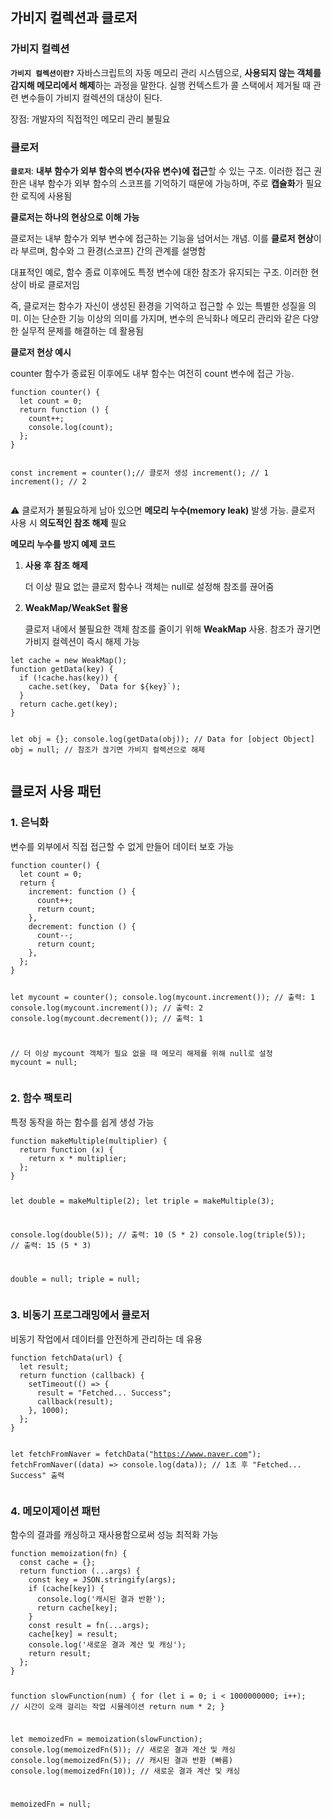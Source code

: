 <h2 id="가비지-컬렉션과-클로저">가비지 컬렉션과 클로저</h2>
<h3 id="가비지-컬렉션">가비지 컬렉션</h3>
<p><strong><code>가비지 컬렉션이란?</code></strong> 자바스크립트의 자동 메모리 관리 시스템으로, <strong>사용되지 않는 객체를 감지해 메모리에서 해제</strong>하는 과정을 말한다. 실행 컨텍스트가 콜 스택에서 제거될 때 관련 변수들이 가비지 컬렉션의 대상이 된다.</p>
<p>장점: 개발자의 직접적인 메모리 관리 불필요</p>
<h3 id="클로저">클로저</h3>
<p><strong><code>클로저</code></strong>: <strong>내부 함수가 외부 함수의 변수(자유 변수)에 접근</strong>할 수 있는 구조. 이러한 접근 권한은 내부 함수가 외부 함수의 스코프를 기억하기 때문에 가능하며, 주로 <strong>캡슐화</strong>가 필요한 로직에 사용됨</p>
<p><strong>클로저는 하나의 현상으로 이해 가능</strong></p>
<p>클로저는 내부 함수가 외부 변수에 접근하는 기능을 넘어서는 개념. 이를 <strong>클로저 현상</strong>이라 부르며, 함수와 그 환경(스코프) 간의 관계를 설명함</p>
<p>대표적인 예로, 함수 종료 이후에도 특정 변수에 대한 참조가 유지되는 구조. 이러한 현상이 바로 클로저임</p>
<p>즉, 클로저는 함수가 자신이 생성된 환경을 기억하고 접근할 수 있는 특별한 성질을 의미. 이는 단순한 기능 이상의 의미를 가지며, 변수의 은닉화나 메모리 관리와 같은 다양한 실무적 문제를 해결하는 데 활용됨</p>
<p><strong>클로저 현상 예시</strong></p>
<p>counter 함수가 종료된 이후에도 내부 함수는 여전히 count 변수에 접근 가능. </p>
<pre><code class="language-jsx">function counter() {
  let count = 0;
  return function () {
    count++;
    console.log(count);
  };
}

const increment = counter();// 클로저 생성
increment(); // 1
increment(); // 2</code></pre>
<p>⚠️ 클로저가 불필요하게 남아 있으면 <strong>메모리 누수(memory leak)</strong> 발생 가능. 클로저 사용 시 <strong>의도적인 참조 해제</strong> 필요</p>
<p><strong>메모리 누수를 방지 예제 코드</strong></p>
<ol>
<li><p><strong>사용 후 참조 해제</strong></p>
<p> 더 이상 필요 없는 클로저 함수나 객체는 null로 설정해 참조를 끊어줌</p>
</li>
<li><p><strong>WeakMap/WeakSet 활용</strong></p>
<p> 클로저 내에서 불필요한 객체 참조를 줄이기 위해 <strong>WeakMap</strong> 사용. 참조가 끊기면 가비지 컬렉션이 즉시 해제 가능</p>
</li>
</ol>
<pre><code class="language-jsx">let cache = new WeakMap();
function getData(key) {
  if (!cache.has(key)) {
    cache.set(key, `Data for ${key}`);
  }
  return cache.get(key);
}

let obj = {};
console.log(getData(obj)); // Data for [object Object]
obj = null; // 참조가 끊기면 가비지 컬렉션으로 해제</code></pre>
<h2 id="클로저-사용-패턴">클로저 사용 패턴</h2>
<h3 id="1-은닉화">1. 은닉화</h3>
<p>변수를 외부에서 직접 접근할 수 없게 만들어 데이터 보호 가능</p>
<pre><code class="language-jsx">function counter() {
  let count = 0;
  return {
    increment: function () {
      count++;
      return count;
    },
    decrement: function () {
      count--;
      return count;
    },
  };
}

let mycount = counter();
console.log(mycount.increment()); // 출력: 1
console.log(mycount.increment()); // 출력: 2
console.log(mycount.decrement()); // 출력: 1

// 더 이상 mycount 객체가 필요 없을 때 메모리 해제를 위해 null로 설정
mycount = null;</code></pre>
<h3 id="2-함수-팩토리">2. 함수 팩토리</h3>
<p>특정 동작을 하는 함수를 쉽게 생성 가능</p>
<pre><code class="language-jsx">function makeMultiple(multiplier) {
  return function (x) {
    return x * multiplier;
  };
}

let double = makeMultiple(2);
let triple = makeMultiple(3);

console.log(double(5)); // 출력: 10 (5 * 2)
console.log(triple(5)); // 출력: 15 (5 * 3)

double = null;
triple = null;</code></pre>
<h3 id="3-비동기-프로그래밍에서-클로저">3. 비동기 프로그래밍에서 클로저</h3>
<p>비동기 작업에서 데이터를 안전하게 관리하는 데 유용</p>
<pre><code class="language-jsx">function fetchData(url) {
  let result;
  return function (callback) {
    setTimeout(() =&gt; {
      result = &quot;Fetched... Success&quot;;
      callback(result);
    }, 1000);
  };
}

let fetchFromNaver = fetchData(&quot;https://www.naver.com&quot;);
fetchFromNaver((data) =&gt; console.log(data)); // 1초 후 &quot;Fetched... Success&quot; 출력</code></pre>
<h3 id="4-메모이제이션-패턴">4. 메모이제이션 패턴</h3>
<p>함수의 결과를 캐싱하고 재사용함으로써 성능 최적화 가능</p>
<pre><code class="language-jsx">function memoization(fn) {
  const cache = {};
  return function (...args) {
    const key = JSON.stringify(args);
    if (cache[key]) {
      console.log('캐시된 결과 반환');
      return cache[key];
    }
    const result = fn(...args);
    cache[key] = result;
    console.log('새로운 결과 계산 및 캐싱');
    return result;
  };
}

function slowFunction(num) {
  for (let i = 0; i &lt; 1000000000; i++); // 시간이 오래 걸리는 작업 시뮬레이션
  return num * 2;
}

let memoizedFn = memoization(slowFunction);
console.log(memoizedFn(5)); // 새로운 결과 계산 및 캐싱
console.log(memoizedFn(5)); // 캐시된 결과 반환 (빠름)
console.log(memoizedFn(10)); // 새로운 결과 계산 및 캐싱

memoizedFn = null;</code></pre>
